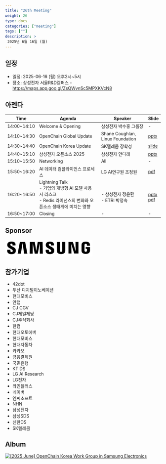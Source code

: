 ```yaml
---
title: "26th Meeting"
weight: 26
type: docs
categories: ["meeting"]
tags: [""]
description: >
 2025년 6월 16일 (월)
---
```


## 일정

* 일정: 2025-06-16 (월) 오후2시~5시
* 장소: 삼성전자 서울R&D캠퍼스 - https://maps.app.goo.gl/ZsQWvnSc5MPXKVcN8

## 아젠다

| Time        | Agenda                        | Speaker                          | Slide |
|-------------|-------------------------------|----------------------------------|-------|
| 14:00~14:10 | Welcome & Opening             | 삼성전자 박수홍 그룹장             | -     |
| 14:10~14:30 | OpenChain Global Update       | Shane Coughlan, Linux Foundation | [pptx](../../slides/korea-wg-2025-06.pptx) |
| 14:30~14:40 | OpenChain Korea Update        | SK텔레콤 장학성                   | [slide](https://gamma.app/docs/25-2-Update-p2oogyv44st07nj) |
| 14:40~15:10 | 삼성전자 오픈소스 2025         | 삼성전자 안다래                    | [pptx](../../slides/삼성전자_오픈소스2025_안다래.pptx) |
| 15:10~15:50 | Networking                    | All                              | -     |
| 15:50~16:20 | AI 데이터 컴플라이언스 프로세스 | LG AI연구원 조정원                | [pdf](../../slides/AI_Compliance_LG_AI_Research_0613.pdf) |
| 16:20~16:50 | Lightning Talk  <br> - 기업의 개방형 AI 모델 사용 시 리스크 <br> - Redis 라이선스의 변화와 오픈소스 생태계에 미치는 영향 | <br> - 삼성전자 정윤환 <br> - ETRI 박정숙 | <br> [pptx](../../slides/오픈AI모델리스크_오픈체인KWG_250616.pptx) <br> [pdf](../../slides/OpenChain-KWG-Redis라이선스변화-20250616-R2.pdf)  |
| 16:50~17:00 | Closing                       | -                                | -     |

## Sponsor

![](../../images/content/about/logo/samsung.png)

## 참가기업

- 42dot  
- 두산 디지털이노베이션  
- 현대모비스  
- 안랩  
- CJ CGV  
- CJ제일제당  
- CJ주식회사    
- 한컴  
- 현대오토에버  
- 현대모비스  
- 현대자동차  
- 카카오  
- 금융결제원  
- 국민은행  
- KT DS  
- LG AI Research   
- LG전자  
- 라인플러스  
- 네이버  
- 엔씨소프트  
- NHN  
- 삼성전자  
- 삼성SDS  
- 신한DS  
- SK텔레콤


## Album

<a data-flickr-embed="true" href="https://www.flickr.com/photos/198570149@N05/albums/72177720327000879" title="[2025 June] OpenChain Korea Work Group in Samsung Electronics"><img src="https://live.staticflickr.com/65535/54601376288_9379ecd7ec_b.jpg" width="1024" height="768" alt="[2025 June] OpenChain Korea Work Group in Samsung Electronics"/></a><script async src="//embedr.flickr.com/assets/client-code.js" charset="utf-8"></script>
